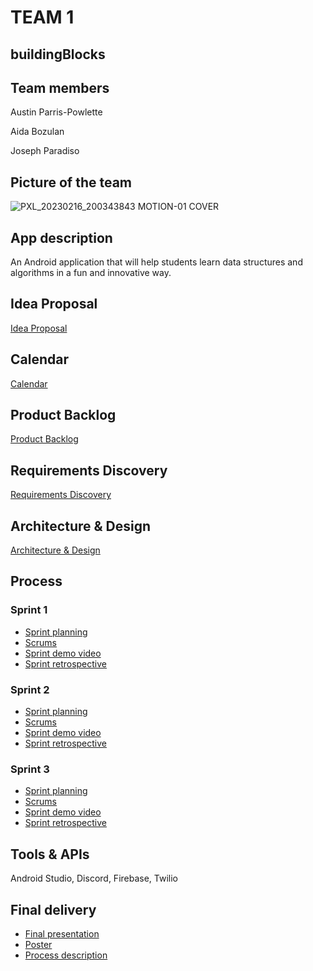 # TEAM 1

## buildingBlocks

## Team members

Austin Parris-Powlette

Aida Bozulan

Joseph Paradiso


## Picture of the team

![PXL_20230216_200343843 MOTION-01 COVER](https://user-images.githubusercontent.com/69426895/220960961-1f01e2ac-0e8d-431d-abc4-b1017689a92c.jpg)

## App description

An Android application that will help students learn data structures and algorithms in a fun and innovative way. 

## Idea Proposal
[Idea Proposal](https://docs.google.com/document/d/1xwMZD6h9YxY_G8SSdRE5bczhOR1s8koP/edit?usp=sharing&ouid=112424665803359998557&rtpof=true&sd=true)

## Calendar
[Calendar](https://calendar.google.com/calendar/u/0?cid=aXZoMmU3NjhzMjRkdGlxZWYwcXZvbzhxcjBAZ3JvdXAuY2FsZW5kYXIuZ29vZ2xlLmNvbQ)

## Product Backlog
[Product Backlog](https://docs.google.com/spreadsheets/d/1qkQGFd7u1pffvGAYsgrXPCA3b4YhBHpnb7P_2SfhN_E/edit?usp=sharing)

## Requirements Discovery
[Requirements Discovery](https://docs.google.com/document/d/1UYafZB6jhHgV5Y-hXIY69hxcS3HvwP_wVunTV1pj3oQ/edit?usp=sharing)

## Architecture & Design
[Architecture & Design](https://www.figma.com/file/kVTzeZZo9HrILyFP6drxys/Untitled?node-id=0%3A3&t=Vjzb0GF0c8Vab1AV-1)

## Process

### Sprint 1

* [Sprint planning](https://github.com/orgs/paceuniversity/projects/9)
* [Scrums](https://docs.google.com/document/d/1umYhpTobbSJHQZHPagonoO390HiZHpAhM6HAYhtgN6Q/edit?usp=sharing)
* [Sprint demo video]()
* [Sprint retrospective](https://docs.google.com/document/d/1H-1wgdhqKKUOT710wLM3JLb4rWGdlDwQNGxk4XX9KX0/edit?usp=sharing)

### Sprint 2

* [Sprint planning](https://github.com/orgs/paceuniversity/projects/9)
* [Scrums](https://docs.google.com/document/d/1BUyiAykA3nl5QJDARisRQsGt9x4LYq266Lr6gvnZLko/edit?usp=sharing)
* [Sprint demo video]()
* [Sprint retrospective]()

### Sprint 3

* [Sprint planning]()
* [Scrums]()
* [Sprint demo video]()
* [Sprint retrospective]()

## Tools & APIs
Android Studio, Discord, Firebase, Twilio

## Final delivery

* [Final presentation]()
* [Poster]()
* [Process description]()


